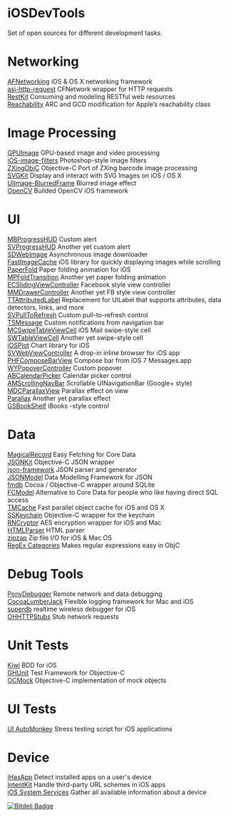 iOSDevTools
===========
Set of open sources for different development tasks.

# Networking
[AFNetworking](https://github.com/AFNetworking/AFNetworking "Title")  iOS & OS X networking framework    
[asi-http-request](https://github.com/pokeb/asi-http-request "Title")  CFNetwork wrapper for HTTP requests    
[RestKit](https://github.com/RestKit/RestKit "Title")  Consuming and modeling RESTful web resources   
[Reachability](https://github.com/tonymillion/Reachability "Title") ARC and GCD modification for Apple’s reachability class   
# Image Processing      
[GPUImage](https://github.com/BradLarson/GPUImage "Title")  GPU-based image and video processing    
[iOS-image-filters](https://github.com/esilverberg/ios-image-filters "Title")  Photoshop-style image filters    
[ZXingObjC](https://github.com/TheLevelUp/ZXingObjC "Title")  Objective-C Port of ZXing barcode image processing    
[SVGKit](https://github.com/SVGKit/SVGKit "Title")  Display and interact with SVG Images on iOS / OS X    
[UIImage-BlurredFrame](https://github.com/Adrian2112/UIImage-BlurredFrame "Title") Blurred image effect   
[OpenCV](https://github.com/Fl0p/OpenCV-iOS "Title")  Builded OpenCV iOS framework
# UI
[MBProgressHUD](https://github.com/jdg/MBProgressHUD "Title") Custom alert    
[SVProgressHUD](https://github.com/samvermette/SVProgressHUD "Title") Another yet custom alert    
[SDWebImage](https://github.com/rs/SDWebImage "Title")  Asynchronous image downloader   
[FastImageCache](https://github.com/path/FastImageCache "Title")  iOS library for quickly displaying images while scrolling   
[PaperFold](https://github.com/honcheng/PaperFold-for-iOS "Title")  Paper folding animation for iOS   
[MPFoldTransition](https://github.com/mpospese/MPFoldTransition "Title") Another yet paper folding animation    
[ECSlidingViewController](https://github.com/ECSlidingViewController/ECSlidingViewController "Title")  Facebook style view controller   
[MMDrawerController](https://github.com/mutualmobile/MMDrawerController "Title") Another yet FB style view controller   
[TTAttributedLabel](https://github.com/mattt/TTTAttributedLabel "Title")  Replacement for UILabel that supports attributes, data detectors, links, and more   
[SVPullToRefresh](https://github.com/samvermette/SVPullToRefresh "Title") Custom pull-to-refresh control    
[TSMessage](https://github.com/toursprung/TSMessages "Title")  Custom notifications from navigation bar   
[MCSwipeTableViewCell](https://github.com/alikaragoz/MCSwipeTableViewCell "Title") iOS Mail swipe-style cell    
[SWTableViewCell](https://github.com/CEWendel/SWTableViewCell "Title")  Another yet swipe-style cell    
[iOSPlot](https://github.com/honcheng/iOSPlot "Title")  Chart library for iOS   
[SVWebViewController](https://github.com/samvermette/SVWebViewController "Title")  A drop-in inline browser for iOS app   
[PHFComposeBarView](https://github.com/fphilipe/PHFComposeBarView "Title")  Compose bar from iOS 7 Messages.app   
[WYPopoverController](https://github.com/nicolaschengdev/WYPopoverController "Title")  Custom popover   
[ABCalendarPicker](https://github.com/k06a/ABCalendarPicker "Title")  Calendar picker control   
[AMScrollingNavBar](https://github.com/andreamazz/AMScrollingNavbar "Title")  Scrollable UINavigationBar  (Google+ style)    
[MDCParallaxView](https://github.com/modocache/MDCParallaxView "Title")  Parallax effect on view    
[Parallax](https://github.com/acoomans/Parallax "Title")  Another yet parallax effect   
[GSBookShelf](https://github.com/ultragtx/GSBookShelf "Title")  iBooks -style control   
# Data
[MagicalRecord](hhttps://github.com/magicalpanda/MagicalRecord "Title")  Easy Fetching for Core Data    
[JSONKit](https://github.com/johnezang/JSONKit "Title")   Objective-C JSON wrapper     
[json-framework](https://github.com/stig/json-framework "Title")  JSON parser and generator   
[JSONModel](https://github.com/icanzilb/JSONModel "Title")  Data Modelling Framework for JSON   
[fmdb](https://github.com/ccgus/fmdb "Title")  Cocoa / Objective-C wrapper around SQLite    
[FCModel](https://github.com/marcoarment/FCModel "Title")  Alternative to Core Data for people who like having direct SQL access    
[TMCache](https://github.com/tumblr/TMCache "Title")  Fast parallel object cache for iOS and OS X   
[SSKeychain](https://github.com/soffes/sskeychain "Title")  Objective-C wrapper for the keychain    
[RNCryptor](https://github.com/rnapier/RNCryptor "Title")  AES encryption wrapper for iOS and Mac   
[HTMLParser](https://github.com/zootreeves/Objective-C-HMTL-Parser "Title")  HTML parser    
[zipzap](https://github.com/pixelglow/zipzap "Title")   Zip file I/O for iOS & Maс OS   
[RegEx Categories](https://github.com/bendytree/Objective-C-RegEx-Categories "Title")  Makes regular expressions easy in ObjC
# Debug Tools
[PonyDebugger](https://github.com/square/PonyDebugger "Title")  Remote network and data debugging   
[CocoaLumberJack](https://github.com/CocoaLumberjack/CocoaLumberjack "Title")  Flexible logging framework for Mac and iOS   
[superdb](https://github.com/Shopify/superdb "Title")  realtime wireless debugger for iOS   
[OHHTTPStubs](https://github.com/AliSoftware/OHHTTPStubs "Title")  Stub network requests    
# Unit Tests
[Kiwi](https://github.com/allending/Kiwi "Title") BDD for iOS   
[GHUnit](https://github.com/gh-unit/gh-unit "Title") Test Framework for Objective-C   
[OCMock](http://ocmock.org "Title") Objective-C implementation of mock objects
# UI Tests
[UI AutoMonkey](https://github.com/jonathanpenn/ui-auto-monkey "Title") Stress testing script for iOS applications
# Device
[iHasApp](https://github.com/danielamitay/iHasApp "Title")  Detect installed apps on a user's device    
[IntentKit](https://github.com/intentkit/IntentKit "Title")  Handle third-party URL schemes in iOS apps   
[iOS System Services](https://github.com/Shmoopi/iOS-System-Services "Title")  Gather all available information about a device



[![Bitdeli Badge](https://d2weczhvl823v0.cloudfront.net/EvgenyKarkan/iosdevtools/trend.png)](https://bitdeli.com/free "Bitdeli Badge")

